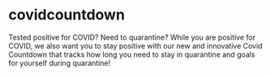 # covidcountdown
Tested positive for COVID? Need to quarantine? While you are positive for COVID, we also want you to stay positive with our new and innovative Covid Countdown that tracks how long you need to stay in quarantine and goals for yourself during quarantine!
